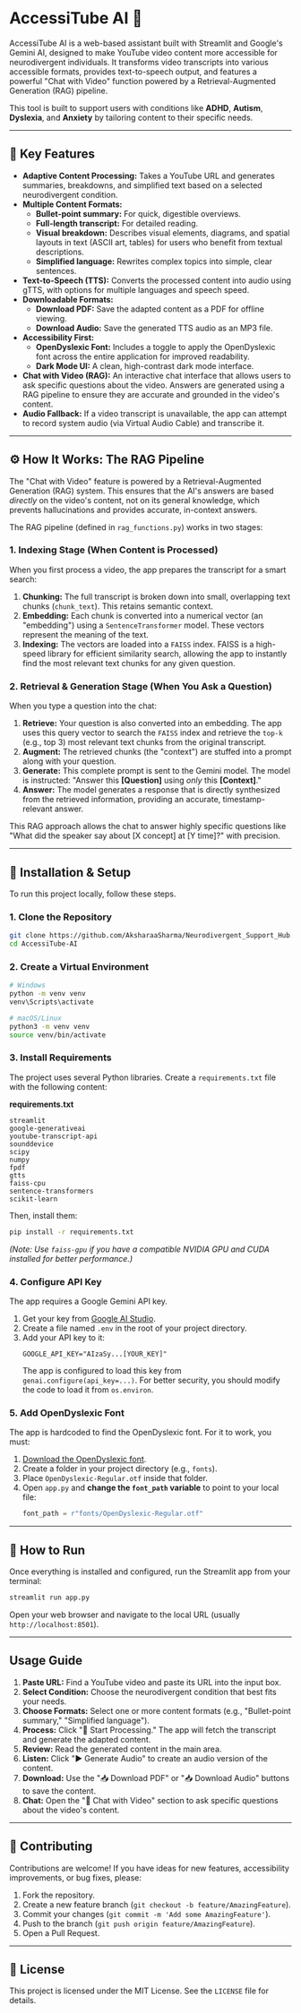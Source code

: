 # AccessiTube AI 🧠

AccessiTube AI is a web-based assistant built with Streamlit and Google's Gemini AI, designed to make YouTube video content more accessible for neurodivergent individuals. It transforms video transcripts into various accessible formats, provides text-to-speech output, and features a powerful "Chat with Video" function powered by a Retrieval-Augmented Generation (RAG) pipeline.

This tool is built to support users with conditions like **ADHD**, **Autism**, **Dyslexia**, and **Anxiety** by tailoring content to their specific needs.

-----

## 🎯 Key Features

  * **Adaptive Content Processing:** Takes a YouTube URL and generates summaries, breakdowns, and simplified text based on a selected neurodivergent condition.
  * **Multiple Content Formats:**
      * **Bullet-point summary:** For quick, digestible overviews.
      * **Full-length transcript:** For detailed reading.
      * **Visual breakdown:** Describes visual elements, diagrams, and spatial layouts in text (ASCII art, tables) for users who benefit from textual descriptions.
      * **Simplified language:** Rewrites complex topics into simple, clear sentences.
  * **Text-to-Speech (TTS):** Converts the processed content into audio using gTTS, with options for multiple languages and speech speed.
  * **Downloadable Formats:**
      * **Download PDF:** Save the adapted content as a PDF for offline viewing.
      * **Download Audio:** Save the generated TTS audio as an MP3 file.
  * **Accessibility First:**
      * **OpenDyslexic Font:** Includes a toggle to apply the OpenDyslexic font across the entire application for improved readability.
      * **Dark Mode UI:** A clean, high-contrast dark mode interface.
  * **Chat with Video (RAG):** An interactive chat interface that allows users to ask specific questions about the video. Answers are generated using a RAG pipeline to ensure they are accurate and grounded in the video's content.
  * **Audio Fallback:** If a video transcript is unavailable, the app can attempt to record system audio (via Virtual Audio Cable) and transcribe it.

-----

## ⚙️ How It Works: The RAG Pipeline

The "Chat with Video" feature is powered by a Retrieval-Augmented Generation (RAG) system. This ensures that the AI's answers are based *directly* on the video's content, not on its general knowledge, which prevents hallucinations and provides accurate, in-context answers.

The RAG pipeline (defined in `rag_functions.py`) works in two stages:

### 1\. Indexing Stage (When Content is Processed)

When you first process a video, the app prepares the transcript for a smart search:

1.  **Chunking:** The full transcript is broken down into small, overlapping text chunks (`chunk_text`). This retains semantic context.
2.  **Embedding:** Each chunk is converted into a numerical vector (an "embedding") using a `SentenceTransformer` model. These vectors represent the meaning of the text.
3.  **Indexing:** The vectors are loaded into a `FAISS` index. FAISS is a high-speed library for efficient similarity search, allowing the app to instantly find the most relevant text chunks for any given question.

### 2\. Retrieval & Generation Stage (When You Ask a Question)

When you type a question into the chat:

1.  **Retrieve:** Your question is also converted into an embedding. The app uses this query vector to search the `FAISS` index and retrieve the `top-k` (e.g., top 3) most relevant text chunks from the original transcript.
2.  **Augment:** The retrieved chunks (the "context") are stuffed into a prompt along with your question.
3.  **Generate:** This complete prompt is sent to the Gemini model. The model is instructed: "Answer this **[Question]** using *only* this **[Context]**."
4.  **Answer:** The model generates a response that is directly synthesized from the retrieved information, providing an accurate, timestamp-relevant answer.

This RAG approach allows the chat to answer highly specific questions like "What did the speaker say about [X concept] at [Y time]?" with precision.

-----

## 🔧 Installation & Setup

To run this project locally, follow these steps.

### 1\. Clone the Repository

```bash
git clone https://github.com/AksharaaSharma/Neurodivergent_Support_Hub.git
cd AccessiTube-AI
```

### 2\. Create a Virtual Environment

```bash
# Windows
python -m venv venv
venv\Scripts\activate

# macOS/Linux
python3 -m venv venv
source venv/bin/activate
```

### 3\. Install Requirements

The project uses several Python libraries. Create a `requirements.txt` file with the following content:

**requirements.txt**

```
streamlit
google-generativeai
youtube-transcript-api
sounddevice
scipy
numpy
fpdf
gtts
faiss-cpu
sentence-transformers
scikit-learn
```

Then, install them:

```bash
pip install -r requirements.txt
```

*(Note: Use `faiss-gpu` if you have a compatible NVIDIA GPU and CUDA installed for better performance.)*

### 4\. Configure API Key

The app requires a Google Gemini API key.

1.  Get your key from [Google AI Studio](https://aistudio.google.com/app/apikey).
2.  Create a file named `.env` in the root of your project directory.
3.  Add your API key to it:
    ```
    GOOGLE_API_KEY="AIzaSy...[YOUR_KEY]"
    ```
    The app is configured to load this key from `genai.configure(api_key=...)`. For better security, you should modify the code to load it from `os.environ`.

### 5\. Add OpenDyslexic Font

The app is hardcoded to find the OpenDyslexic font. For it to work, you must:

1.  [Download the OpenDyslexic font](https://opendyslexic.org/).
2.  Create a folder in your project directory (e.g., `fonts`).
3.  Place `OpenDyslexic-Regular.otf` inside that folder.
4.  Open `app.py` and **change the `font_path` variable** to point to your local file:
    ```python
    font_path = r"fonts/OpenDyslexic-Regular.otf" 
    ```

-----

## 🚀 How to Run

Once everything is installed and configured, run the Streamlit app from your terminal:

```bash
streamlit run app.py
```

Open your web browser and navigate to the local URL (usually `http://localhost:8501`).

-----

## Usage Guide

1.  **Paste URL:** Find a YouTube video and paste its URL into the input box.
2.  **Select Condition:** Choose the neurodivergent condition that best fits your needs.
3.  **Choose Formats:** Select one or more content formats (e.g., "Bullet-point summary," "Simplified language").
4.  **Process:** Click "🚀 Start Processing." The app will fetch the transcript and generate the adapted content.
5.  **Review:** Read the generated content in the main area.
6.  **Listen:** Click "▶️ Generate Audio" to create an audio version of the content.
7.  **Download:** Use the "📥 Download PDF" or "📥 Download Audio" buttons to save the content.
8.  **Chat:** Open the "💬 Chat with Video" section to ask specific questions about the video's content.

-----

## 🤝 Contributing

Contributions are welcome\! If you have ideas for new features, accessibility improvements, or bug fixes, please:

1.  Fork the repository.
2.  Create a new feature branch (`git checkout -b feature/AmazingFeature`).
3.  Commit your changes (`git commit -m 'Add some AmazingFeature'`).
4.  Push to the branch (`git push origin feature/AmazingFeature`).
5.  Open a Pull Request.

-----

## 📝 License

This project is licensed under the MIT License. See the `LICENSE` file for details.

